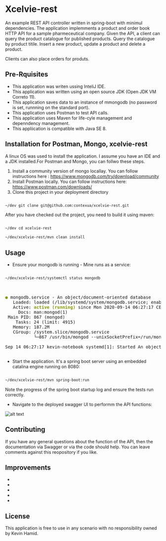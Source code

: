 # Xcelvie-rest

An example REST API controller written in spring-boot with minimul dependencies. The application implemments a product and order book HTTP API for a sample pharmeceutical company. Given the API, a client can query the product catalogue for published products. Query the catalogue by product titile. Insert a new product, update a product and delete a product. 

Clients can also place orders for produts.

## Pre-Rquisites

* This application was writen ussing InteliJ IDE.
* This application was written using an open source JDK (Open JDK VM Correto 11).
* This application saves data to an instance of mmongodb (no password is set, runnning on the standard port).
* This application uses Postman to test API calls.
* This application uses Maven for life-cyle management and depenndency management.
* This appliication is compatible with Java SE 8.

## Installation for Postman, Mongo, xcelvie-rest

A linux OS was used to install the application. I assume you have an IDE and a JDK installed.For Postman and Mongo, you can follwo these steps. 

1. Install a community version of mongo locallay. You can follow instructions here : https://www.mongodb.com/try/download/community
2. Install Postman locally. You can follow instructions here: https://www.postman.com/downloads/ 
3. Clone this project in your deployment directory

```bash

~/dev git clone git@github.com:contexua/xcelvie-rest.git

```

After you have checked out the project, you need to build it using maven:

```bash

~/dev cd xcelvie-rest

~/dev/xcelvie-rest/mvn clean install

```


## Usage

* Ensure your mongodb is running - Mine runs as a service:

```bash

~/dev/xcelvie-rest/systemctl status mongodb

```

<pre> 

<font color="#859900"><b>●</b></font> mongodb.service - An object/document-oriented database
   Loaded: loaded (/lib/systemd/system/mongodb.service; enabled; vendor preset: enabled)
   Active: <font color="#859900"><b>active (running)</b></font> since Mon 2020-09-14 06:27:17 CEST; 1h 11min ago
     Docs: man:mongod(1)
 Main PID: 867 (mongod)
    Tasks: 24 (limit: 4915)
   Memory: 187.2M
   CGroup: /system.slice/mongodb.service
           └─867 /usr/bin/mongod --unixSocketPrefix=/run/mongodb --config /etc/mongodb.conf

Sep 14 06:27:17 kevin-notebook systemd[1]: Started An object/document-oriented database.

</pre>


* Start the application. It's a spring boot server using an embedded catalina engine running on 8080:

```bash

~/dev/xcelvie-rest/mvn spring-boot:run

```
Note the progress of the spring boot startup log and ensure the tests run correctly.

* Navigate to the deployed swagger UI to performm the API functions:



![alt text](https://github.com/[username]/[reponame]/docs/[branch]/swaggger-xcelvie.png?raw=true)

## Contributing

If you have any general questions about the function of the API, then the documentation via Swagger or via the code should help. You can leave comments against this reopository if you like.

## Improvements

*
*
*
*
*


## License
This application is free to use in any scenario with no responsibility owned by Kevin Hamid.
